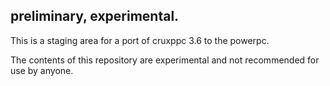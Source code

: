 
## preliminary, experimental.

This is a staging area for a port of cruxppc 3.6 to the powerpc.

The contents of this repository are experimental and not recommended for use by
anyone.

